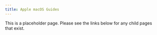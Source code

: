 ```yaml
---
title: Apple macOS Guides
---
```


This is a placeholder page. Please see the links below for any child pages that exist.
